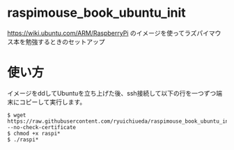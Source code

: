 # raspimouse_book_ubuntu_init
https://wiki.ubuntu.com/ARM/RaspberryPi のイメージを使ってラズパイマウス本を勉強するときのセットアップ

# 使い方

イメージをddしてUbuntuを立ち上げた後、ssh接続して以下の行を一つずつ端末にコピーして実行します。

```
$ wget https://raw.githubusercontent.com/ryuichiueda/raspimouse_book_ubuntu_init/master/raspimouse_book_ubuntu_init.bash --no-check-certificate
$ chmod +x raspi*
$ ./raspi*
```
